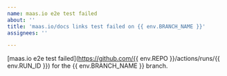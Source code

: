 ```yaml
---
name: maas.io e2e test failed
about: ''
title: 'maas.io/docs links test failed on {{ env.BRANCH_NAME }}'
assignees: ''

---
```


[maas.io e2e test failed](https://github.com/{{ env.REPO }}/actions/runs/{{ env.RUN_ID }}) for the {{ env.BRANCH_NAME }} branch.
